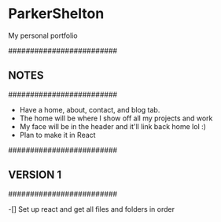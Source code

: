 # ParkerShelton
My personal portfolio

#########################
##        NOTES        ##
#########################

  - Have a home, about, contact, and blog tab.
  - The home will be where I show off all my projects and work
  - My face will be in the header and it'll link back home lol :)
  - Plan to make it in React


#########################
##      VERSION 1      ##
#########################

  -[] Set up react and get all files and folders in order
  
